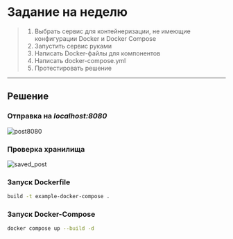 # Задание на неделю

>1. Выбрать сервис для контейнеризации, не имеющие конфигурации Docker и Docker Compose
>2. Запустить сервис руками
>3. Написать Docker-файлы для компонентов
>4. Написать docker-compose.yml
>5. Протестировать решение
***

## Решение
### Отправка на *localhost:8080*

![post8080](https://github.com/StudentPNZGTU/java-industrial-dev/assets/143221017/25ed98bf-8e07-418f-a662-732324b4eb80)

### Проверка хранилища

![saved_post](https://github.com/StudentPNZGTU/java-industrial-dev/assets/143221017/2afc49a5-7b44-4792-a161-0e4fe5b42855)


### Запуск Dockerfile
```bash
build -t example-docker-compose .
```

### Запуск Docker-Compose
```bash
docker compose up --build -d
```
